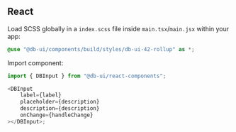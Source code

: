 ## React

Load SCSS globally in a `index.scss` file inside `main.tsx`/`main.jsx` within your app:

```scss
@use "@db-ui/components/build/styles/db-ui-42-rollup" as *;
```

Import component:

```typescript
import { DBInput } from "@db-ui/react-components";

<DBInput
	label={label}
	placeholder={description}
	description={description}
	onChange={handleChange}
></DBInput>;
```
